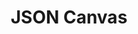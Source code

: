 ---
layout: bookmark
title: JSON Canvas
tags:
  - Bookmarks
  - Canvas
created: '2025-01-15T08:46:49.284Z'
modified: '2025-01-15T08:50:58.291Z'
link: https://jsoncanvas.org/
id: 946088105
excerpt: >-
  An open file format for infinite canvas data.Infinite canvas tools are a way
  to view and organize information spatially, like a digital whiteboard.
  Infinite ...
image: https://jsoncanvas.org/assets/card.png
---